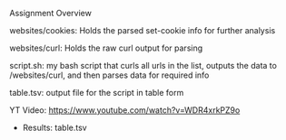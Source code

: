 Assignment Overview

websites/cookies: 
Holds the parsed set-cookie info for further analysis

websites/curl: 
Holds the raw curl output for parsing

script.sh:
my bash script that curls all urls in the list, outputs the data to /websites/curl, and then parses data for required info

table.tsv:
output file for the script in table form

YT Video: https://www.youtube.com/watch?v=WDR4xrkPZ9o

* Results: table.tsv